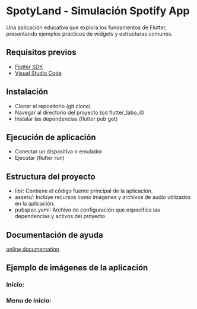 # SpotyLand - Simulación Spotify App

Una aplicación educativa que explora los fundamentos de Flutter, presentando ejemplos prácticos de widgets y estructuras comunes.

## Requisitos previos
- [Flutter SDK](https://docs.flutter.dev/get-started/install)
- [Visual Studio Code](https://code.visualstudio.com/download)

## Instalación
- Clonar el repositorio (git clone)
- Navegar al directorio del proyecto (cd flutter_labo_4)
- Instalar las dependencias (flutter pub get)

## Ejecución de aplicación
- Conectar un dispositivo o emulador
- Ejecutar (flutter run)

## Estructura del proyecto
- lib/: Contiene el código fuente principal de la aplicación.
- assets/: Incluye recursos como imágenes y archivos de audio utilizados en la aplicación.
- pubspec.yaml: Archivo de configuración que especifica las dependencias y activos del proyecto.

## Documentación de ayuda
[online documentation](https://docs.flutter.dev/)

## Ejemplo de imágenes de la aplicación  

### Inicio:

### Menu de inicio:
